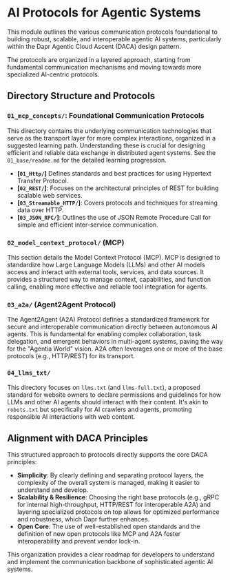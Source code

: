 # AI Protocols for Agentic Systems

This module outlines the various communication protocols foundational to building robust, scalable, and interoperable agentic AI systems, particularly within the Dapr Agentic Cloud Ascent (DACA) design pattern.

The protocols are organized in a layered approach, starting from fundamental communication mechanisms and moving towards more specialized AI-centric protocols.

## Directory Structure and Protocols

### `01_mcp_concepts/`: Foundational Communication Protocols

This directory contains the underlying communication technologies that serve as the transport layer for more complex interactions, organized in a suggested learning path. Understanding these is crucial for designing efficient and reliable data exchange in distributed agent systems. See the `01_base/readme.md` for the detailed learning progression.

- **[`01_Http/`]** Defines standards and best practices for using Hypertext Transfer Protocol.
- **[`02_REST/`]**: Focuses on the architectural principles of REST for building scalable web services.
- **[`03_Streamable_HTTP/`]**: Covers protocols and techniques for streaming data over HTTP.
- **[`03_JSON_RPC/`]**: Outlines the use of JSON Remote Procedure Call for simple and efficient inter-service communication.

### `02_model_context_protocol/` (MCP)

This section details the Model Context Protocol (MCP). MCP is designed to standardize how Large Language Models (LLMs) and other AI models access and interact with external tools, services, and data sources. It provides a structured way to manage context, capabilities, and function calling, enabling more effective and reliable tool integration for agents.

### `03_a2a/` (Agent2Agent Protocol)

The Agent2Agent (A2A) Protocol defines a standardized framework for secure and interoperable communication directly between autonomous AI agents. This is fundamental for enabling complex collaboration, task delegation, and emergent behaviors in multi-agent systems, paving the way for the "Agentia World" vision. A2A often leverages one or more of the base protocols (e.g., HTTP/REST) for its transport.

### `04_llms_txt/`

This directory focuses on `llms.txt` (and `llms-full.txt`), a proposed standard for website owners to declare permissions and guidelines for how LLMs and other AI agents should interact with their content. It's akin to `robots.txt` but specifically for AI crawlers and agents, promoting responsible AI interactions with web content.

## Alignment with DACA Principles

This structured approach to protocols directly supports the core DACA principles:

- **Simplicity**: By clearly defining and separating protocol layers, the complexity of the overall system is managed, making it easier to understand and develop.
- **Scalability & Resilience**: Choosing the right base protocols (e.g., gRPC for internal high-throughput, HTTP/REST for interoperable A2A) and layering specialized protocols on top allows for optimized performance and robustness, which Dapr further enhances.
- **Open Core**: The use of well-established open standards and the definition of new open protocols like MCP and A2A foster interoperability and prevent vendor lock-in.

This organization provides a clear roadmap for developers to understand and implement the communication backbone of sophisticated agentic AI systems.

